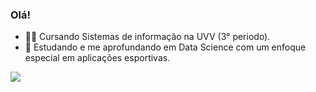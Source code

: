 ### Olá!

- 👨‍💻 Cursando Sistemas de informação na UVV (3° periodo).
- 👾 Estudando e me aprofundando em Data Science com um enfoque especial em aplicações esportivas.

<div> 
  <a href="https://www.linkedin.com/in/pedro-lu%C3%ADs-breda-3bb20b265/" target="_blank"><img src="https://img.shields.io/badge/-LinkedIn-%230077B5?style=for-the-badge&logo=linkedin&logoColor=white" target="_blank"></a> 
</div>

